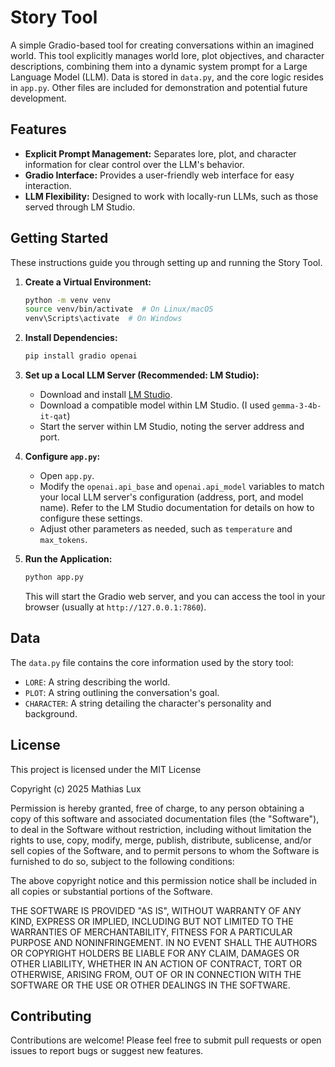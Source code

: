 # Story Tool

A simple Gradio-based tool for creating conversations within an imagined world. This tool explicitly manages world lore, plot objectives, and character descriptions, combining them into a dynamic system prompt for a Large Language Model (LLM). Data is stored in `data.py`, and the core logic resides in `app.py`.  Other files are included for demonstration and potential future development.

## Features

*   **Explicit Prompt Management:** Separates lore, plot, and character information for clear control over the LLM's behavior.
*   **Gradio Interface:** Provides a user-friendly web interface for easy interaction.
*   **LLM Flexibility:** Designed to work with locally-run LLMs, such as those served through LM Studio.

## Getting Started

These instructions guide you through setting up and running the Story Tool.

1.  **Create a Virtual Environment:**
    ```bash
    python -m venv venv
    source venv/bin/activate  # On Linux/macOS
    venv\Scripts\activate  # On Windows
    ```

2.  **Install Dependencies:**
    ```bash
    pip install gradio openai
    ```

3.  **Set up a Local LLM Server (Recommended: LM Studio):**

    *   Download and install [LM Studio](https://lmstudio.ai/).
    *   Download a compatible model within LM Studio.  (I used `gemma-3-4b-it-qat`)
    *   Start the server within LM Studio, noting the server address and port.

4.  **Configure `app.py`:**

    *   Open `app.py`.
    *   Modify the `openai.api_base` and `openai.api_model` variables to match your local LLM server's configuration (address, port, and model name).  Refer to the LM Studio documentation for details on how to configure these settings.
    *   Adjust other parameters as needed, such as `temperature` and `max_tokens`.

5.  **Run the Application:**
    ```bash
    python app.py
    ```
    This will start the Gradio web server, and you can access the tool in your browser (usually at `http://127.0.0.1:7860`).

## Data

The `data.py` file contains the core information used by the story tool:

*   `LORE`: A string describing the world.
*   `PLOT`: A string outlining the conversation's goal.
*   `CHARACTER`: A string detailing the character's personality and background.

## License

This project is licensed under the MIT License

Copyright (c) 2025 Mathias Lux

Permission is hereby granted, free of charge, to any person obtaining a copy
of this software and associated documentation files (the "Software"), to deal
in the Software without restriction, including without limitation the rights
to use, copy, modify, merge, publish, distribute, sublicense, and/or sell
copies of the Software, and to permit persons to whom the Software is
furnished to do so, subject to the following conditions:

The above copyright notice and this permission notice shall be included in all
copies or substantial portions of the Software.

THE SOFTWARE IS PROVIDED "AS IS", WITHOUT WARRANTY OF ANY KIND, EXPRESS OR
IMPLIED, INCLUDING BUT NOT LIMITED TO THE WARRANTIES OF MERCHANTABILITY,
FITNESS FOR A PARTICULAR PURPOSE AND NONINFRINGEMENT. IN NO EVENT SHALL THE
AUTHORS OR COPYRIGHT HOLDERS BE LIABLE FOR ANY CLAIM, DAMAGES OR OTHER
LIABILITY, WHETHER IN AN ACTION OF CONTRACT, TORT OR OTHERWISE, ARISING FROM,
OUT OF OR IN CONNECTION WITH THE SOFTWARE OR THE USE OR OTHER DEALINGS IN THE
SOFTWARE.

## Contributing

Contributions are welcome! Please feel free to submit pull requests or open issues to report bugs or suggest new features.
